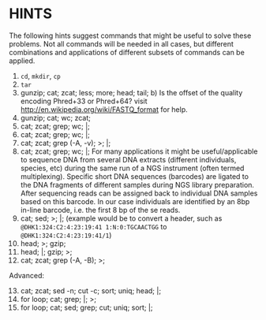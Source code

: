 # HINTS

The following hints suggest commands that might be useful to solve these problems. Not all commands will be needed in all cases, but different combinations and applications of different subsets of commands can be applied.

1. `cd`, `mkdir`, `cp`
2. `tar` 
3. gunzip; cat; zcat; less; more; head; tail;
b) Is the offset of the quality encoding Phred+33 or Phred+64? visit http://en.wikipedia.org/wiki/FASTQ_format for help.
4. gunzip; cat; wc; zcat;
5. cat; zcat; grep; wc; |;
6. cat; zcat; grep; wc; |;
7. cat; zcat; grep (-A, -v); >; |;
8. cat; zcat; grep; wc; |;
For many applications it might be useful/applicable to sequence DNA from several DNA extracts (different individuals, species, etc) during the same run of a NGS instrument (often termed multiplexing). Specific short DNA sequences (barcodes) are ligated to the DNA fragments of different samples during NGS library preparation. After sequencing reads can be assigned back to individual DNA samples based on this barcode. In our case individuals are identified by an 8bp in-line barcode, i.e. the first 8 bp of the se reads. 
9. cat; sed; >; |; 
(example would be to convert a header, such as `@DHK1:324:C2:4:23:19:41 1:N:0:TGCAACTGG` to `@DHK1:324:C2:4:23:19:41/1`)
10. head; >; gzip; 
11. head; |; gzip; >;
12. cat; zcat; grep (-A, -B); >;

Advanced:

13. cat; zcat; sed -n; cut -c; sort; uniq; head; |;
14. for loop; cat; grep; |; >;
15. for loop; cat; sed; grep; cut; uniq; sort; |;

